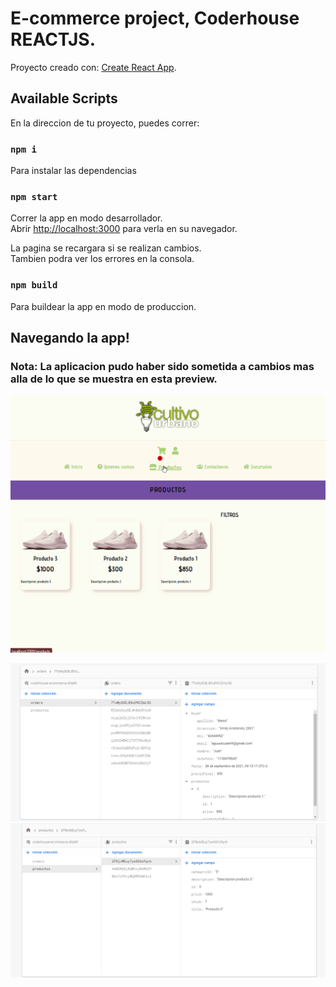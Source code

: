 # E-commerce project, Coderhouse REACTJS.

Proyecto creado con: [Create React App](https://github.com/facebook/create-react-app).

## Available Scripts

En la direccion de tu proyecto, puedes correr:

### `npm i`
Para instalar las dependencias

### `npm start`

Correr la app en modo desarrollador.\
Abrir [http://localhost:3000](http://localhost:3000) para verla en su navegador.

La pagina se recargara si se realizan cambios.\
Tambien podra ver los errores en la consola.


### `npm build`

Para buildear la app en modo de produccion.


## Navegando la app!
### Nota: La aplicacion pudo haber sido sometida a cambios mas alla de lo que se muestra en esta preview.

![Alt Text](/public/myecommerce.gif "NAVEGANDO LA APP") 

![Alt Text](/public/firebaseOrders.png)
![Alt Text](/public/firebaseProducts.png)